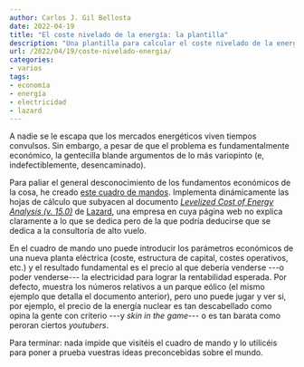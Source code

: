 ```yaml
---
author: Carlos J. Gil Bellosta
date: 2022-04-19
title: "El coste nivelado de la energía: la plantilla"
description: "Una plantilla para calcular el coste nivelado de la energía"
url: /2022/04/19/coste-nivelado-energia/
categories:
- varios
tags:
- economía
- energía
- electricidad
- lazard
---
```


A nadie se le escapa que los mercados energéticos viven tiempos convulsos. Sin embargo, a pesar de que el problema es fundamentalmente económico, la gentecilla blande argumentos de lo más variopinto (e, indefectiblemente, desencaminado).

Para paliar el general desconocimiento de los fundamentos económicos de la cosa, he creado [este cuadro de mandos](http://beta.circiter.es/shiny/levelized_cost_energy/).
Implementa dinámicamente las hojas de cálculo que subyacen al documento [_Levelized Cost of Energy Analysis (v. 15.0)_](
https://www.lazard.com/media/451905/lazards-levelized-cost-of-energy-version-150-vf.pdf)
de [Lazard](https://www.lazard.com/),
una empresa en cuya página web no explica claramente a lo que se dedica pero de la que podría deducirse que se dedica a la consultoría de alto vuelo.

En el cuadro de mando uno puede introducir los parámetros económicos de una nueva planta eléctrica (coste, estructura de capital, costes operativos, etc.) y el resultado fundamental es el precio al que debería venderse ---o poder venderse--- la electricidad para lograr la rentabilidad esperada. Por defecto, muestra los números relativos a un parque eólico (el mismo ejemplo que detalla el documento anterior), pero uno puede jugar y ver si, por ejemplo, el precio de la energía nuclear es tan descabellado como opina la gente con criterio ---y _skin in the game_--- o es tan barata como peroran ciertos _youtubers_.

Para terminar: nada impide que visitéis el cuadro de mando y lo utilicéis para poner a prueba vuestras ideas preconcebidas sobre el mundo.

